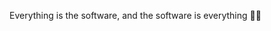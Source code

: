 <!-- 
Stack: **Python**, **Django**, **Flask**, **Asyncio**, **SQL**, **Docker**, **Nginx**.  
I also have experience with **JavaScript**, **HTML**, **CSS**, and have gently touched **C** and **Racket**.  
Currently playing with **Fast API**, **Alembic** and **Pydantic**.  

I love the **console environment** and created a _beautiful app_ with [**collections of games**](https://github.com/zluuba/games-of-terminal) for this space.  
Now, I'm working on [**my website**](https://zluuba.art) and a **real-time chat app for the console**.  
-->

Everything is the software, and the software is everything 🖖🏻
